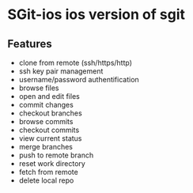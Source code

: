 SGit-ios ios version of sgit
============================

Features
--------
* clone from remote (ssh/https/http)
* ssh key pair management
* username/password authentification
* browse files
* open and edit files
* commit changes
* checkout branches
* browse commits
* checkout commits
* view current status
* merge branches
* push to remote branch
* reset work directory
* fetch from remote
* delete local repo
